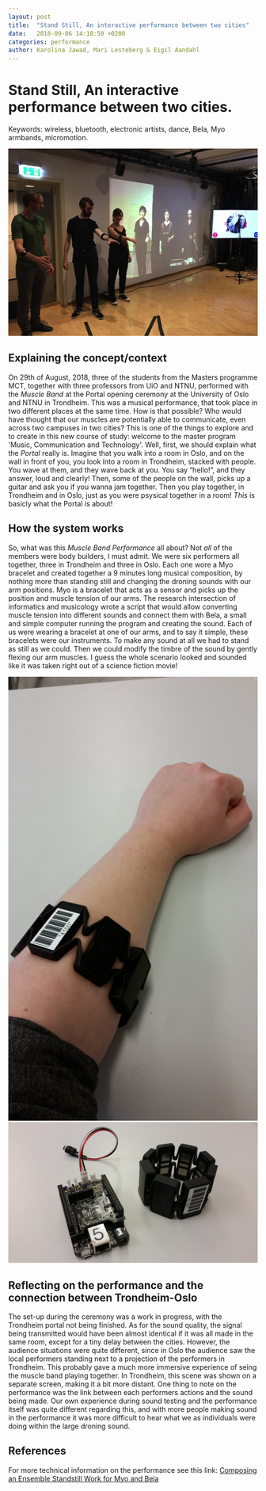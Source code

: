 ```yaml
---
layout: post
title:  "Stand Still, An interactive performance between two cities"
date:   2018-09-06 14:18:50 +0200
categories: performance
author: Karolina Jawad, Mari Lesteberg & Eigil Aandahl
---
```


# Stand Still, An interactive performance between two cities.

Keywords: wireless, bluetooth, electronic artists, dance,
Bela, Myo armbands, micromotion.

![Performance picture](/assets/img/muscle_band_performance.jpg "Performance")

## Explaining the concept/context
	 	 	
On 29th of August, 2018, three of the students from the Masters programme MCT, together with three professors from UiO and NTNU, performed with the *Muscle Band* at the Portal opening ceremony at the University of Oslo and NTNU in Trondheim. This was a musical performance, that took place in two different places at the same time. How is that possible? Who would have thought that our muscles are potentially able to communicate, even across two campuses in two cities? This is one of the things to explore and to create in this new course of study: welcome to the master program 'Music, Communication and Technology'.
 Well, first, we should explain what the *Portal* really is. Imagine that you walk into a room in Oslo, and on the wall in front of you, you look into a room in Trondheim, stacked with people. You wave at them, and they wave back at you. You say “hello!”, and they answer, loud and clearly! Then, some of the people on the wall, picks up a guitar and ask you if you wanna jam together. Then you play together, in Trondheim and in Oslo, just as you were psysical together in a room! *This* is basicly what the Portal is about!

## How the system works

So, what was this *Muscle Band Performance* all about? Not *all* of the members were body builders, I must admit. We were six performers all together, three in Trondheim and three in Oslo. Each one wore a Myo bracelet and created together a 9 minutes long musical composition, by nothing more than standing still and changing the droning sounds with our arm positions. 
Myo is a bracelet that acts as a sensor and picks up the position and muscle tension of our arms. The research intersection of informatics and musicology wrote a script that would allow converting muscle tension into different sounds and connect them with Bela, a small and simple computer running the program and creating the sound.
Each of us were wearing a bracelet at one of our arms, and to say it simple, these bracelets were our instruments. To make any sound at all we had to stand as still as we could. Then we could modify the timbre of the sound by gently flexing our arm muscles. I guess the whole scenario looked and sounded like it was taken right out of a science fiction movie!

![Myo on arm](/assets/img/Myo_on_arm.jpg "Myo on arm")
![Bela and Myo](/assets/img/Bela_and_Myo.jpg "Bela and Myo")

## Reflecting on the performance and the connection between Trondheim-Oslo

The set-up during the ceremony was a work in progress, with the Trondheim portal not being finished. As for the sound quality, the signal being transmitted would have been almost identical if it was all made in the same room, except for a tiny delay between the cities.
	However, the audience situations were quite different, since in Oslo the audience saw the local performers standing next to a projection of the performers in Trondheim. This probably gave a much more immersive experience of seing the muscle band playing together. In Trondheim, this scene was shown on a separate screen, making it a bit more distant.
	One thing to note on the performance was the link between each performers actions and the sound being made. Our own experience during sound testing and the performance itself was quite different regarding this, and with more people making sound in the performance it was more difficult to hear what we as individuals were doing within the large droning sound. 

## References
For more technical information on the performance see this link: 
[Composing an Ensemble Standstill Work for Myo and Bela](http://www.nime.org/proceedings/2018/nime2018_paper0041.pdf)
